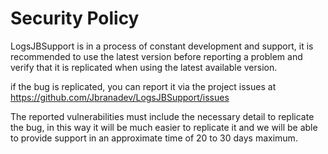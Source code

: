 # Security Policy

LogsJBSupport is in a process of constant development and support, it is recommended to use the latest version before
reporting a problem and verify that it is replicated when using the latest available version.

if the bug is replicated, you can report it via the project issues at https://github.com/Jbranadev/LogsJBSupport/issues

The reported vulnerabilities must include the necessary detail to replicate the bug, in this way it will be much easier
to replicate it and we will be able to provide support in an approximate time of 20 to 30 days maximum.



